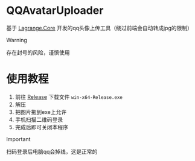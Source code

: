 # QQAvatarUploader

基于 [Lagrange.Core](https://github.com/LagrangeDev/Lagrange.Core) 开发的qq头像上传工具（绕过前端会自动转成jpg的限制）

> [!WARNING]
> 存在封号的风险，谨慎使用

# 使用教程

 1. 前往 [Release](https://github.com/dogdie233/QQAvatarUploader/releases/latest) 下载文件 `win-x64-Release.exe`
 2. 解压
 3. 把图片拖到exe上允许
 4. 手机扫描二维码登录
 5. 完成后即可关闭本程序

> [!IMPORTANT]
> 扫码登录后电脑qq会掉线，这是正常的

